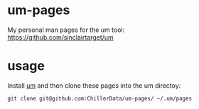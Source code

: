 # um-pages
My personal man pages for the um tool: https://github.com/sinclairtarget/um

# usage

Install [um](https://github.com/sinclairtarget/um#installation) and then clone these pages into the um directoy:

```
git clone git@github.com:ChillerData/um-pages/ ~/.um/pages
```

